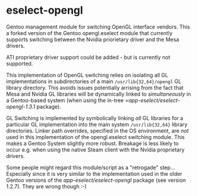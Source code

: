 # eselect-opengl
Gentoo management module for switching OpenGL interface vendors. This a forked version of the Gentoo opengl.eselect module that currently supports switching between the Nvidia priorietary driver and the Mesa drivers.

ATI proprietary driver support could be added - but is currently not supported.

This implementation of OpenGL switching relies on isolating all GL implementations in subdirectories of a main ```/usr/lib{32,64}/opengl``` GL library directory. This avoids issues potentially arrising from the fact that Mesa and Nvidia GL libraries will be dynamically linked to _simultaneously_ in a Gentoo-based system (when using the in-tree *=app-eselect/eselect-opengl-1.3.1* package).

GL Switching is implemented by symbolically linking _all_ GL libraries for a particular GL implementation into the main system ```/usr/lib{32,64}``` library directories. Linker path overrides, specified in the OS environment, are _not_ used in this implementation of the opengl.eselect switching module. This makes a Gentoo System slightly more robust. Breakage is less likely to occur e.g. when using the native Steam client with the Nvidia proprietary drivers.

Some people might regard this module/script as a "retrogade" step... Especially since it is very similar to the implementation used in the older Gentoo versions of the *app-eselect/eselect-opengl* package (see version 1.2.7). They are wrong though :-)



